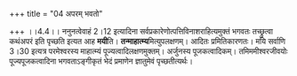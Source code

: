 +++
title = "04 अपरम् भवतो"

+++
।।4.4।। ननुनत्वेवाहं 2।12 इत्यादिना
सर्वप्रकारेणोत्पत्तिविनाशराहित्यमुक्तं भगवतः तच्छ्रुत्वा कथंअपरं इति
पृच्छति इत्यत आह **मयी**ति। **तन्माहात्म्य**मित्युपलक्षणम्। आदितः
प्रमितिकारणतः। मयि सर्वाणि 3।30 इत्यत्र परमेश्वरस्य माहात्म्यं
पूज्यत्वादिलक्षणमुक्तम्। अर्जुनस्य पूजकत्वादिकम्। तमिममीश्वरजीवयोः
पूज्यपूजकत्वादिना भगवताऽङ्गीकृतं भेदं प्रमाणेन ज्ञातुमेवं
पृच्छतीत्यर्थः।
